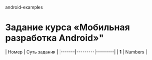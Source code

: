 android-examples

# Задание курса «Мобильная разработка Android»"

| Номер | Суть задания |
|-------|---------|---------|
| **1** |​ Numbers |

